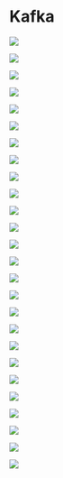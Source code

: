 # Kafka

![](./resources/1.png)

![](./resources/2.png)

![](./resources/3.png)

![](./resources/4.png)

![](./resources/5.png)

![](./resources/6.png)

![](./resources/7.png)

![](./resources/8.png)

![](./resources/9.png)

![](./resources/10.png)

![](./resources/11.png)

![](./resources/12.png)

![](./resources/13.png)

![](./resources/14.png)

![](./resources/15.png)

![](./resources/16.png)

![](./resources/17.png)

![](./resources/18.png)

![](./resources/19.png)

![](./resources/20.png)

![](./resources/21.png)

![](./resources/c18.png)

![](./resources/c19.png)

![](./resources/c20.png)

![](./resources/c21.png)

![](./resources/c22.png)
